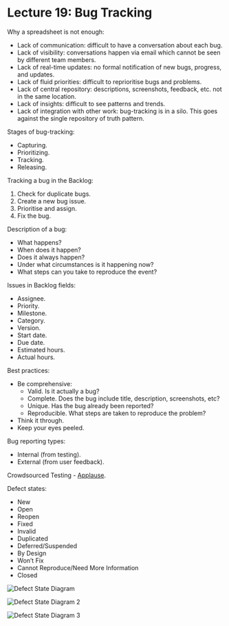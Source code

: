 # Lecture 19: Bug Tracking

Why a spreadsheet is not enough:

- Lack of communication: difficult to have a conversation about each bug.
- Lack of visibility: conversations happen via email which cannot be seen by different team members.
- Lack of real-time updates: no formal notification of new bugs, progress, and updates.
- Lack of fluid priorities: difficult to reprioritise bugs and problems.
- Lack of central repository: descriptions, screenshots, feedback, etc. not in the same location.
- Lack of insights: difficult to see patterns and trends.
- Lack of integration with other work: bug-tracking is in a silo.  This goes against the single repository of truth pattern.

Stages of bug-tracking:

- Capturing.
- Prioritizing.
- Tracking.
- Releasing.

Tracking a bug in the Backlog:

1. Check for duplicate bugs.
2. Create a new bug issue.
3. Prioritise and assign.
4. Fix the bug.

Description of a bug:

- What happens?
- When does it happen?
- Does it always happen?
- Under what circumstances is it happening now?
- What steps can you take to reproduce the event?

Issues in Backlog fields:

- Assignee.
- Priority.
- Milestone.
- Category.
- Version.
- Start date.
- Due date.
- Estimated hours.
- Actual hours.

Best practices:

- Be comprehensive:
  - Valid.  Is it actually a bug?
  - Complete. Does the bug include title, description, screenshots, etc?
  - Unique. Has the bug already been reported?
  - Reproducible. What steps are taken to reproduce the problem?
- Think it through.
- Keep your eyes peeled.

Bug reporting types:

- Internal (from testing).
- External (from user feedback).

Crowdsourced Testing - [Applause](https://www.applause.com/).

Defect states:

- New
- Open
- Reopen
- Fixed
- Invalid
- Duplicated
- Deferred/Suspended
- By Design
- Won’t Fix
- Cannot Reproduce/Need More Information
- Closed

![Defect State Diagram](https://xbosoft.com/wp-content/uploads/2013/05/Pic1.png)

![Defect State Diagram 2](https://xbosoft.com/wp-content/uploads/2013/05/Pic2.png)

![Defect State Diagram 3](https://www.axosoft.com/img/campaigns/bug-tracker-workflow.png)